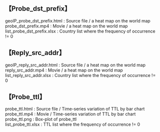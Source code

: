 ## 【Probe_dst_prefix】

geoIP_probe_dst_prefix.html : Source file / a heat map on the world map   
probe_dst_prefix.mp4 : Movie / a heat map on the world map  
list_probe_dst_prefix.xlsx : Country list where the frequency of occurrence != 0   

## 【Reply_src_addr】

geoIP_reply_src_addr.html : Source file / a heat map on the world map   
reply_src_addr.mp4 : Movie / a heat map on the world map  
list_reply_src_addr.xlsx : Country list where the frequency of occurrence != 0   


## 【Probe_ttl】

probe_ttl.html : Source file / Time-series variation of TTL by bar chart  
probe_ttl.mp4 : Movie / Time-series variation of TTL by bar chart
probe_ttl.png : Box-plot of probe_ttl   
list_probe_ttl.xlsx : TTL list where the frequency of occurrence != 0   
